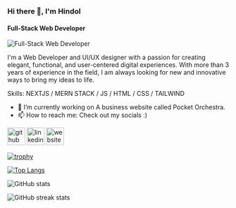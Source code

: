 ### Hi there 👋, I'm Hindol
#### Full-Stack Web Developer
![Full-Stack Web Developer](https://media.licdn.com/dms/image/D4D16AQGYIGgBQcMmrw/profile-displaybackgroundimage-shrink_350_1400/0/1688367266712?e=1724284800&v=beta&t=j-lkDSbPgvr3Sw2aYdUshBAksHrkZOaputbiK9elsWQ)

I'm a Web Developer and UI/UX designer with a passion for creating elegant, functional, and user-centered digital experiences. With more than 3 years of experience in the field, I am always looking for new and innovative ways to bring my ideas to life.

Skills: NEXTJS / MERN STACK / JS / HTML / CSS / TAILWIND

- 🔭 I’m currently working on A business website called Pocket Orchestra. 
- 📫 How to reach me: Check out my socials :) 


[<img src='https://cdn.jsdelivr.net/npm/simple-icons@3.0.1/icons/github.svg' alt='github' height='40'>](https://github.com/Hindol19)  [<img src='https://cdn.jsdelivr.net/npm/simple-icons@3.0.1/icons/linkedin.svg' alt='linkedin' height='40'>](https://www.linkedin.com/in/hindol-banerjee-93701124b/)  [<img src='https://cdn.jsdelivr.net/npm/simple-icons@3.0.1/icons/icloud.svg' alt='website' height='40'>](https://hindol-banerjee-official.vercel.app/)  

[![trophy](https://github-profile-trophy.vercel.app/?username=Hindol19)](https://github.com/ryo-ma/github-profile-trophy)

[![Top Langs](https://github-readme-stats.vercel.app/api/top-langs/?username=Hindol19)](https://github.com/anuraghazra/github-readme-stats)

![GitHub stats](https://github-readme-stats.vercel.app/api?username=Hindol19&show_icons=true)  

![GitHub streak stats](https://streak-stats.demolab.com/?user=Hindol19)  

